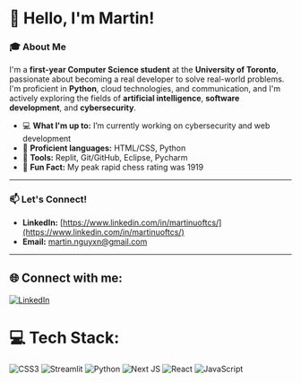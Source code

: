 # 👋 Hello, I'm Martin!

### 🎓 About Me
I'm a **first-year Computer Science student** at the **University of Toronto**, passionate about becoming a real developer to solve real-world problems. I'm proficient in **Python**, cloud technologies, and communication, and I'm actively exploring the fields of **artificial intelligence**, **software development**, and **cybersecurity**.

- 💻 **What I'm up to:** I’m currently working on cybersecurity and web development
- 💾 **Proficient languages:** HTML/CSS, Python
- 🔧 **Tools:** Replit, Git/GitHub, Eclipse, Pycharm
- 🌟 **Fun Fact:** My peak rapid chess rating was 1919

---

### 📫 Let's Connect!
- **LinkedIn:** [https://www.linkedin.com/in/martinuoftcs/](https://www.linkedin.com/in/martinuoftcs/)
- **Email:** [martin.nguyxn@gmail.com](mailto:martin.nguyxn@gmail.com)

---

## 🌐 Connect with me:
[![LinkedIn](https://img.shields.io/badge/LinkedIn-%230077B5.svg?logo=linkedin&logoColor=white)](https://linkedin.com/in/https://www.linkedin.com/in/martinuoftcs/) 

# 💻 Tech Stack:
![CSS3](https://img.shields.io/badge/css3-%231572B6.svg?style=for-the-badge&logo=css3&logoColor=white) ![Streamlit](https://img.shields.io/badge/Streamlit-%23FE4B4B.svg?style=for-the-badge&logo=streamlit&logoColor=white) ![Python](https://img.shields.io/badge/python-3670A0?style=for-the-badge&logo=python&logoColor=ffdd54) ![Next JS](https://img.shields.io/badge/Next-black?style=for-the-badge&logo=next.js&logoColor=white) ![React](https://img.shields.io/badge/react-%2320232a.svg?style=for-the-badge&logo=react&logoColor=%2361DAFB) ![JavaScript](https://img.shields.io/badge/javascript-%23323330.svg?style=for-the-badge&logo=javascript&logoColor=%23F7DF1E)
